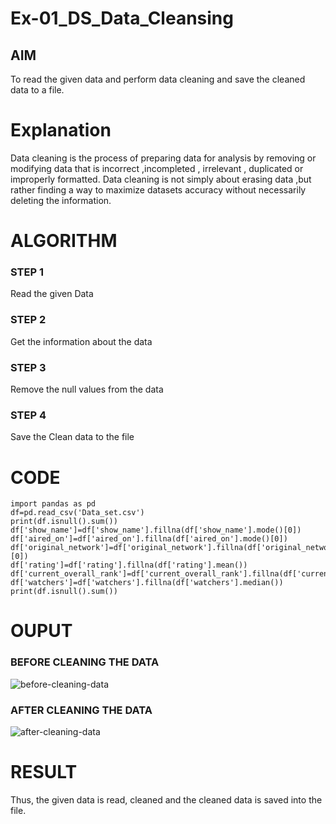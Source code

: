 # Ex-01_DS_Data_Cleansing


## AIM
To read the given data and perform data cleaning and save the cleaned data to a file. 

# Explanation
Data cleaning is the process of preparing data for analysis by removing or modifying data that is incorrect ,incompleted , irrelevant , duplicated or improperly formatted. 
Data cleaning is not simply about erasing data ,but rather finding a way to maximize datasets accuracy without necessarily deleting the information. 

# ALGORITHM
### STEP 1
Read the given Data
### STEP 2
Get the information about the data
### STEP 3
Remove the null values from the data
### STEP 4
Save the Clean data to the file

# CODE
```
import pandas as pd
df=pd.read_csv('Data_set.csv')
print(df.isnull().sum())
df['show_name']=df['show_name'].fillna(df['show_name'].mode()[0])
df['aired_on']=df['aired_on'].fillna(df['aired_on'].mode()[0])
df['original_network']=df['original_network'].fillna(df['original_network'].mode()[0])
df['rating']=df['rating'].fillna(df['rating'].mean())
df['current_overall_rank']=df['current_overall_rank'].fillna(df['current_overall_rank'].median())
df['watchers']=df['watchers'].fillna(df['watchers'].median())
print(df.isnull().sum())
```
# OUPUT
### BEFORE CLEANING THE DATA

![before-cleaning-data](https://user-images.githubusercontent.com/93427278/160145076-d8c74d91-2536-4c16-88b8-4d718d716b3d.png)

### AFTER CLEANING THE DATA

![after-cleaning-data](https://user-images.githubusercontent.com/93427278/160145033-3f289ece-85ca-47e7-bc3d-3722919e6d06.png)

# RESULT
Thus, the given data is read, cleaned and the cleaned data is saved into the file.
